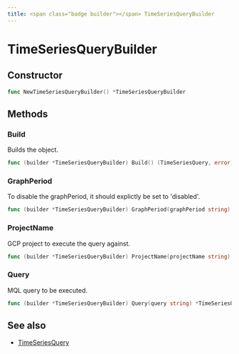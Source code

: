 ```yaml
---
title: <span class="badge builder"></span> TimeSeriesQueryBuilder
---
```

# <span class="badge builder"></span> TimeSeriesQueryBuilder

## Constructor

```go
func NewTimeSeriesQueryBuilder() *TimeSeriesQueryBuilder
```
## Methods

### <span class="badge object-method"></span> Build

Builds the object.

```go
func (builder *TimeSeriesQueryBuilder) Build() (TimeSeriesQuery, error)
```

### <span class="badge object-method"></span> GraphPeriod

To disable the graphPeriod, it should explictly be set to 'disabled'.

```go
func (builder *TimeSeriesQueryBuilder) GraphPeriod(graphPeriod string) *TimeSeriesQueryBuilder
```

### <span class="badge object-method"></span> ProjectName

GCP project to execute the query against.

```go
func (builder *TimeSeriesQueryBuilder) ProjectName(projectName string) *TimeSeriesQueryBuilder
```

### <span class="badge object-method"></span> Query

MQL query to be executed.

```go
func (builder *TimeSeriesQueryBuilder) Query(query string) *TimeSeriesQueryBuilder
```

## See also

 * <span class="badge object-type-struct"></span> [TimeSeriesQuery](./object-TimeSeriesQuery.md)
